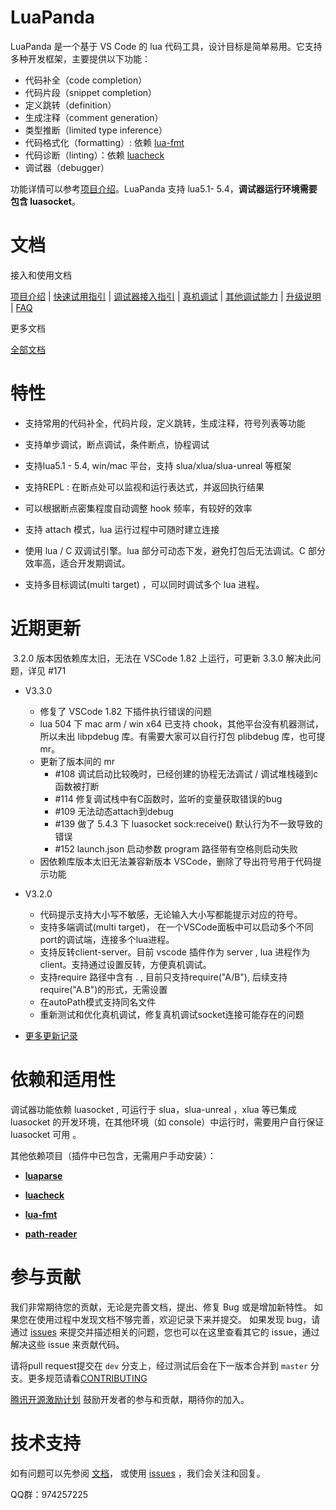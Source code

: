 # LuaPanda

LuaPanda 是一个基于 VS Code 的 lua 代码工具，设计目标是简单易用。它支持多种开发框架，主要提供以下功能：

- 代码补全（code completion）
- 代码片段（snippet completion）
- 定义跳转（definition）
- 生成注释（comment generation）
- 类型推断（limited type inference）
- 代码格式化（formatting）: 依赖 [lua-fmt](https://github.com/trixnz/lua-fmt)
- 代码诊断（linting）：依赖 [luacheck](https://github.com/mpeterv/luacheck)
- 调试器（debugger）

功能详情可以参考[项目介绍](./Docs/Manual/feature-introduction.md)。LuaPanda 支持 lua5.1- 5.4，**调试器运行环境需要包含 luasocket**。



# 文档

接入和使用文档

[项目介绍](./Docs/Manual/feature-introduction.md)	| [快速试用指引](./Docs/Manual/quick-use.md) | [调试器接入指引](./Docs/Manual/access-guidelines.md) |  [真机调试](./Docs/Manual/debug-on-phone.md)  | [其他调试能力](./Docs/Manual/common-functions.md) | [升级说明](./Docs/Manual/update.md) | [FAQ](./Docs/Manual/FAQ.md)

更多文档

[全部文档](./Docs) 




# 特性

+ 支持常用的代码补全，代码片段，定义跳转，生成注释，符号列表等功能

+ 支持单步调试，断点调试，条件断点，协程调试

+ 支持lua5.1 - 5.4,  win/mac 平台，支持 slua/xlua/slua-unreal 等框架

+ 支持REPL :  在断点处可以监视和运行表达式，并返回执行结果

+ 可以根据断点密集程度自动调整 hook 频率，有较好的效率

+ 支持 attach 模式，lua 运行过程中可随时建立连接

+ 使用 lua / C 双调试引擎。lua 部分可动态下发，避免打包后无法调试。C 部分效率高，适合开发期调试。

+ 支持多目标调试(multi target) ，可以同时调试多个 lua 进程。

  

# 近期更新

​	   3.2.0 版本因依赖库太旧，无法在 VSCode 1.82 上运行，可更新 3.3.0 解决此问题，详见 #171



+ V3.3.0

  + 修复了 VSCode 1.82 下插件执行错误的问题
  + lua 504 下 mac arm / win x64 已支持 chook，其他平台没有机器测试，所以未出 libpdebug 库。有需要大家可以自行打包 plibdebug 库，也可提 mr。
  + 更新了版本间的 mr
    + #108  调试启动比较晚时，已经创建的协程无法调试 / 调试堆栈碰到c函数被打断
    + #114 修复调试栈中有C函数时，监听的变量获取错误的bug
    + #109 无法动态attach到debug
    + #139 做了 5.4.3 下 luasocket sock:receive() 默认行为不一致导致的错误
    + #152 launch.json 启动参数 program 路径带有空格则启动失败
  + 因依赖库版本太旧无法兼容新版本 VSCode，删除了导出符号用于代码提示功能

  

+ V3.2.0
  + 代码提示支持大小写不敏感，无论输入大小写都能提示对应的符号。
  + 支持多端调试(multi target)， 在一个VSCode面板中可以启动多个不同port的调试端，连接多个lua进程。
  + 支持反转client-server。目前 vscode 插件作为 server , lua 进程作为 client。支持通过设置反转，方便真机调试。
  + 支持require 路径中含有 . , 目前只支持require("A/B"), 后续支持require("A.B")的形式，无需设置
  + 在autoPath模式支持同名文件
  + 重新测试和优化真机调试，修复真机调试socket连接可能存在的问题

+ [更多更新记录](./CHANGELOG.md)



# 依赖和适用性

调试器功能依赖 luasocket , 可运行于 slua，slua-unreal ，xlua 等已集成 luasocket 的开发环境，在其他环境（如 console）中运行时，需要用户自行保证 luasocket 可用 。

其他依赖项目（插件中已包含，无需用户手动安装）：

+  [**luaparse**](https://github.com/oxyc/luaparse)

+  [**luacheck**](https://github.com/mpeterv/luacheck)

+  [**lua-fmt**](https://github.com/trixnz/lua-fmt)

+  [**path-reader**](https://github.com/ackerapple/path-reader)



# 参与贡献

我们非常期待您的贡献，无论是完善文档，提出、修复 Bug 或是增加新特性。
如果您在使用过程中发现文档不够完善，欢迎记录下来并提交。
如果发现 bug，请通过 [issues](https://github.com/Tencent/LuaPanda/issues) 来提交并描述相关的问题，您也可以在这里查看其它的 issue，通过解决这些 issue 来贡献代码。

请将pull request提交在 `dev` 分支上，经过测试后会在下一版本合并到 `master` 分支。更多规范请看[CONTRIBUTING](./CONTRIBUTING.md)

[腾讯开源激励计划](https://opensource.tencent.com/contribution) 鼓励开发者的参与和贡献，期待你的加入。



# 技术支持

如有问题可以先参阅 [文档](./Docs)， 或使用 [issues](https://github.com/Tencent/LuaPanda/issues) ，我们会关注和回复。

QQ群：974257225

